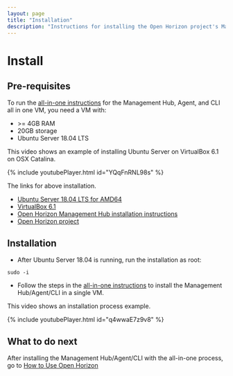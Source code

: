 ```yaml
---
layout: page
title: "Installation"
description: "Instructions for installing the Open Horizon project's Management Hub, Agent, and CLI all in one VM"
---
```


# Install

## Pre-requisites

To run the [all-in-one instructions](https://github.com/open-horizon/devops/tree/master/mgmt-hub) for the Management Hub, Agent, and CLI all in one VM, you need a VM with: 

* &gt;= 4GB RAM
* 20GB storage 
* Ubuntu Server 18.04 LTS

This video shows an example of installing Ubuntu Server on VirtualBox 6.1 on OSX Catalina.

{% include youtubePlayer.html id="YQqFnRNL98s" %}

The links for above installation.  
* [Ubuntu Server 18.04 LTS for AMD64](http://cdimage.ubuntu.com/ubuntu/releases/18.04/release/ubuntu-18.04.5-server-amd64.is)  
* [VirtualBox 6.1](https://www.virtualbox.org/wiki/Downloads)  
* [Open Horizon Management Hub installation instructions](https://github.com/open-horizon/devops/blob/master/mgmt-hub/README.md)  
* [Open Horizon project](https://www.lfedge.org/projects/openhorizon/)

## Installation

* After Ubuntu Server 18.04 is running, run the installation as root: 

``` shell
sudo -i
```

* Follow the steps in the [all-in-one instructions](https://github.com/open-horizon/devops/tree/master/mgmt-hub) to install the Management Hub/Agent/CLI in a single VM.  

This video shows an installation process example.

{% include youtubePlayer.html id="q4wwaE7z9v8" %}

## What to do next

After installing the Management Hub/Agent/CLI with the all-in-one process, go to [How to Use Open Horizon](./use.html)